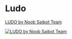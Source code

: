 # Ludo

[LUDO by Noob Saibot Team](https://www.youtube.com/watch?v=iKLzWOB58kU)

[![LUDO by Noob Saibot Team](https://i.ytimg.com/vi/iKLzWOB58kU/hqdefault.jpg)](https://www.youtube.com/embed/iKLzWOB58kU?autoplay=1 "LUDO by Noob Saibot Team")


